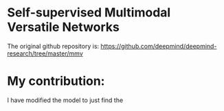 # Self-supervised Multimodal Versatile Networks

The original github repository is: https://github.com/deepmind/deepmind-research/tree/master/mmv

# My contribution:

I have modified the model to just find the 